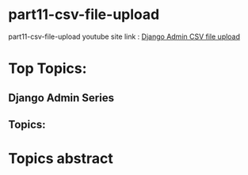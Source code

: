 # part11-csv-file-upload
part11-csv-file-upload
youtube site link : [Django Admin CSV file upload](https://www.youtube.com/watch?v=BLxCnD5-Uvc&list=PLOLrQ9Pn6cazhaxNDhcOIPYXt2zZhAXKO&index=12)

# Top Topics:

## Django Admin Series

## Topics:

# Topics abstract